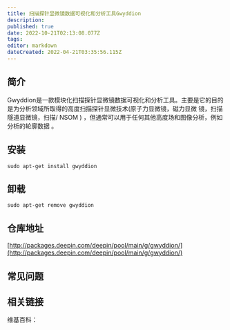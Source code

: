 ```yaml
---
title: 扫描探针显微镜数据可视化和分析工具Gwyddion
description: 
published: true
date: 2022-10-21T02:13:08.077Z
tags: 
editor: markdown
dateCreated: 2022-04-21T03:35:56.115Z
---
```


## 简介

Gwyddion是一款模块化扫描探针显微镜数据可视化和分析工具。主要是它的目的是为分析领域所取得的高度扫描探针显微技术(原子力显微镜，磁力显微 镜，扫描隧道显微镜，扫描/ NSOM ) ，但通常可以用于任何其他高度场和图像分析，例如分析的轮廓数据 。

## 安装

`sudo apt-get install gwyddion`

## 卸载

`sudo apt-get remove gwyddion`

## 仓库地址

[http://packages.deepin.com/deepin/pool/main/g/gwyddion/](http://packages.deepin.com/deepin/pool/main/g/gwyddion/)

## 常见问题

## 相关链接

维基百科：
